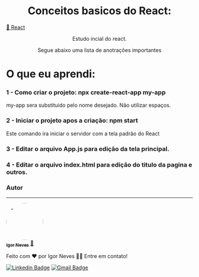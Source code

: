<h1 align="center">Conceitos basicos do React:</h1>

<a href="https://pt-br.reactjs.org/">🔗 React</a>
</h1>
<p align="center">Estudo incial do react.</p>
<p align="center">Segue abaixo uma lista de anotrações importantes</p>

O que eu aprendi:
=================

<h3>1 - Como criar o projeto: npx create-react-app my-app</h3>
<p> my-app sera substituido pelo nome desejado. Não utilizar espaços. </p>

<h3>2 - Iniciar o projeto apos a criação: npm start</h3>
<p>Este comando ira iniciar o servidor com a tela padrão do React</p>

<h3>3 - Editar o arquivo App.js para edição da tela principal.</h3>
<h3>4 - Editar o arquivo index.html para edição do titulo da pagina e outros.</h3>






### Autor
---

<a href="https://www.linkedin.com/in/igor-neves-5459b0186/">
 <img style="border-radius: 50%;" src="https://instagram.fcnf1-1.fna.fbcdn.net/v/t51.2885-15/240646454_644548266522378_6425989851808428144_n.jpg?stp=dst-jpg_e35&_nc_ht=instagram.fcnf1-1.fna.fbcdn.net&_nc_cat=106&_nc_ohc=hXSH9UP1jUoAX90wgfW&edm=ALQROFkBAAAA&ccb=7-4&ig_cache_key=MjY0ODM4MTM5OTMxMTEyNzYzMA%3D%3D.2-ccb7-4&oh=00_AT_iD0Yd4Ml7q28Q_Hhm62MglwW8-M64DXDuUkRrrJv7aA&oe=62704549&_nc_sid=30a2ef" width="100px;" alt=""/>
 <br />
 <sub><b>Igor Neves</b></sub></a> <a href="https://www.linkedin.com/in/igor-neves-5459b0186/" title="Rocketseat">🚀</a>


Feito com ❤️ por Igor Neves 👋🏽 Entre em contato!

[![Linkedin Badge](https://img.shields.io/badge/-Igor-blue?style=flat-square&logo=Linkedin&logoColor=white&link=https://www.linkedin.com/in/igor-neves-5459b0186/)](https://www.linkedin.com/in/igor-neves-5459b0186/) 
[![Gmail Badge](https://img.shields.io/badge/-yigorneves@gmail.com-c14438?style=flat-square&logo=Gmail&logoColor=white&link=mailto:tgmarinho@gmail.com)](mailto:yigorneves@gmail.com)
